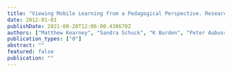 ```yaml
---
title: "Viewing Mobile Learning from a Pedagogical Perspective. Research in Learning Technology, 20 (1), 1– 17"
date: 2012-01-01
publishDate: 2021-08-20T12:06:00.438670Z
authors: ["Matthew Kearney", "Sandra Schuck", "K Burden", "Peter Aubusson"]
publication_types: ["0"]
abstract: ""
featured: false
publication: ""
---
```


